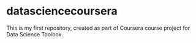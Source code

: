 # datasciencecoursera
This is my first repository, created as part of Coursera course project for Data Science Toolbox.
